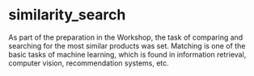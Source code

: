 # similarity_search
As part of the preparation in the Workshop, the task of comparing and searching for the most similar products was set. Matching is one of the basic tasks of machine learning, which is found in information retrieval, computer vision, recommendation systems, etc.
